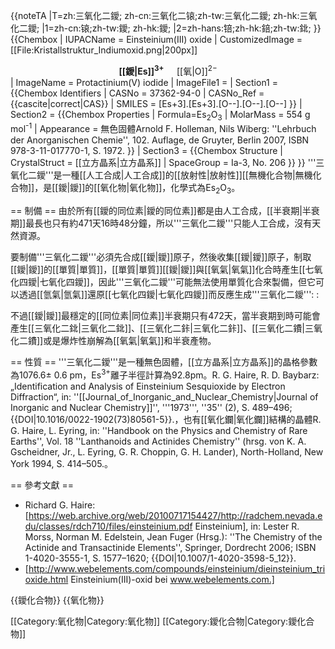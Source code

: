 {{noteTA
|T=zh:三氧化二鑀; zh-cn:三氧化二锿;zh-tw:三氧化二鑀; zh-hk:三氧化二鑀;
|1=zh-cn:锿;zh-tw:鑀; zh-hk:鑀;
|2=zh-hans:锫;zh-hk:錇;zh-tw:鉳;
}}
{{Chembox
| IUPACName = Einsteinium(III) oxide
| CustomizedImage =  [[File:Kristallstruktur_Indiumoxid.png|200px]]
<br /><center><span style="color:#C0C0C0; background-color:#C0C0C0;">__</span> [[鑀|Es]]<sup>3+</sup>     <span style="color:#EE0000;background-color:#EE0000;">__</span> [[氧|O]]<sup>2−</sup></center>
| ImageName = Protactinium(V) iodide
|   ImageFile1 =
| Section1 = {{Chembox Identifiers
| CASNo = 37362-94-0
| CASNo_Ref = {{cascite|correct|CAS}}
| SMILES = [Es+3].[Es+3].[O--].[O--].[O--]
}}
| Section2 = {{Chembox Properties
|  Formula=Es<sub>2</sub>O<sub>3</sub>
|  MolarMass = 554  g mol<sup>-1</sup>
|  Appearance = 無色固體<ref name="HOWI_1972">Arnold F. Holleman, Nils Wiberg: ''Lehrbuch der Anorganischen Chemie'', 102. Auflage, de Gruyter, Berlin 2007, ISBN 978-3-11-017770-1, S. 1972.</ref>
}}
| Section3 = {{Chembox Structure
|  CrystalStruct = [[立方晶系|立方晶系]]
|  SpaceGroup =  Ia-3, No. 206
}}
}}
'''三氧化二鑀'''是一種[[人工合成|人工合成]]的[[放射性|放射性]][[無機化合物|無機化合物]]，是[[鑀|鑀]]的[[氧化物|氧化物]]，化學式為Es<sub>2</sub>O<sub>3</sub>。

== 制備 ==
由於所有[[鑀的同位素|鑀的同位素]]都是由人工合成，[[半衰期|半衰期]]最長也只有約471天16時48分鐘，所以'''三氧化二鑀'''只能人工合成，沒有天然資源。

要制備'''三氧化二鑀'''必須先合成[[鑀|鑀]]原子，然後收集[[鑀|鑀]]原子，制取[[鑀|鑀]]的[[單質|單質]]，[[單質|單質]][[鑀|鑀]]與[[氧氣|氧氣]]化合時產生[[七氧化四鑀|七氧化四鑀]]，因此'''三氧化二鑀'''可能無法使用單質化合來製備，但它可以透過[[氫氣|氫氣]]還原[[七氧化四鑀|七氧化四鑀]]而反應生成'''三氧化二鑀''':
:<math>\rm \ Es_4O_7 +  H_2 \rightarrow 2 Es_2O_3 + H_2O</math>

不過[[鑀|鑀]]最穩定的[[同位素|同位素]]半衰期只有472天，當半衰期到時可能會產生[[三氧化二鉳|三氧化二鉳]]、[[三氧化二鉲|三氧化二鉲]]、[[三氧化二鐨|三氧化二鐨]]或是爆炸性崩解為[[氧氣|氧氣]]和半衰產物。

== 性質 ==
'''三氧化二鑀'''是一種無色固體<ref name="HOWI_1972"/>，[[立方晶系|立方晶系]]的晶格參數為1076.6± 0.6 pm，Es<sup>3+</sup>離子半徑計算為92.8pm。<ref name="Identification">R. G. Haire, R. D. Baybarz: „Identification and Analysis of Einsteinium Sesquioxide by Electron Diffraction“, in: ''[[Journal_of_Inorganic_and_Nuclear_Chemistry|Journal of Inorganic and Nuclear Chemistry]]'', '''1973''', ''35'' (2), S. 489–496; {{DOI|10.1016/0022-1902(73)80561-5}}.</ref>，也有[[氧化鑭|氧化鑭]]結構的晶體<ref>R. G. Haire, L. Eyring, in: ''Handbook on the Physics and Chemistry of Rare Earths'', Vol. 18 ''Lanthanoids and Actinides Chemistry'' (hrsg. von K. A. Gscheidner, Jr., L. Eyring, G. R. Choppin, G. H. Lander), North-Holland, New York 1994, S. 414–505.</ref>。

== 參考文獻 ==
* Richard G. Haire: [https://web.archive.org/web/20100717154427/http://radchem.nevada.edu/classes/rdch710/files/einsteinium.pdf Einsteinium], in: Lester R. Morss, Norman M. Edelstein, Jean Fuger (Hrsg.): ''The Chemistry of the Actinide and Transactinide Elements'', Springer, Dordrecht 2006; ISBN 1-4020-3555-1, S. 1577–1620; {{DOI|10.1007/1-4020-3598-5_12}}.
* [http://www.webelements.com/compounds/einsteinium/dieinsteinium_trioxide.html Einsteinium(III)-oxid bei www.webelements.com.]
<references/>

{{鑀化合物}}
{{氧化物}}

[[Category:氧化物|Category:氧化物]]
[[Category:鑀化合物|Category:鑀化合物]]